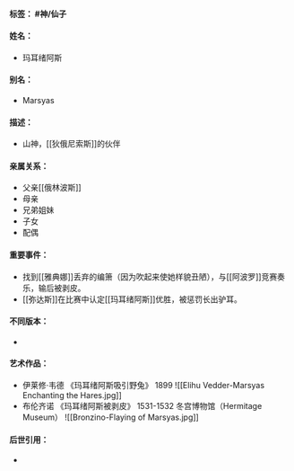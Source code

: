 #### 标签： #神/仙子
#### 姓名：
- 玛耳绪阿斯
#### 别名：
- Marsyas
#### 描述：
- 山神，[[狄俄尼索斯]]的伙伴
#### 亲属关系：
- 父亲[[俄林波斯]]
- 母亲
- 兄弟姐妹
- 子女
- 配偶
#### 重要事件：
- 找到[[雅典娜]]丢弃的编箫（因为吹起来使她样貌丑陋），与[[阿波罗]]竞赛奏乐，输后被剥皮。
- [[弥达斯]]在比赛中认定[[玛耳绪阿斯]]优胜，被惩罚长出驴耳。
#### 不同版本：
- 
#### 艺术作品：
- 伊莱修·韦德 《玛耳绪阿斯吸引野兔》 1899
![[Elihu Vedder-Marsyas Enchanting the Hares.jpg]]
- 布伦齐诺 《玛耳绪阿斯被剥皮》 1531-1532 冬宫博物馆（Hermitage Museum）
![[Bronzino-Flaying of Marsyas.jpg]]
#### 后世引用：
- 